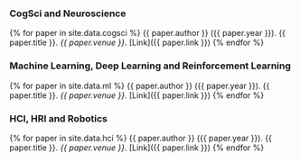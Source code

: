 ### CogSci and Neuroscience
{% for paper in site.data.cogsci %}
{{ paper.author }} ({{ paper.year }}). {{ paper.title }}. *{{ paper.venue }}*. [Link]({{ paper.link }})
{% endfor %}
<br />

### Machine Learning, Deep Learning and Reinforcement Learning
{% for paper in site.data.ml %}
{{ paper.author }} ({{ paper.year }}). {{ paper.title }}. *{{ paper.venue }}*. [Link]({{ paper.link }})
{% endfor %}
<br />

### HCI, HRI and Robotics
{% for paper in site.data.hci %}
{{ paper.author }} ({{ paper.year }}). {{ paper.title }}. *{{ paper.venue }}*. [Link]({{ paper.link }})
{% endfor %}
